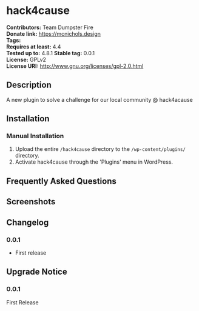 # hack4cause #
**Contributors:**      Team Dumpster Fire  
**Donate link:**       https://mcnichols.design  
**Tags:**  
**Requires at least:** 4.4  
**Tested up to:**      4.8.1 
**Stable tag:**        0.0.1  
**License:**           GPLv2  
**License URI:**       http://www.gnu.org/licenses/gpl-2.0.html  

## Description ##

A new plugin to solve a challenge for our local community @ hack4acause

## Installation ##

### Manual Installation ###

1. Upload the entire `/hack4cause` directory to the `/wp-content/plugins/` directory.
2. Activate hack4cause through the 'Plugins' menu in WordPress.

## Frequently Asked Questions ##


## Screenshots ##


## Changelog ##

### 0.0.1 ###
* First release

## Upgrade Notice ##

### 0.0.1 ###
First Release
